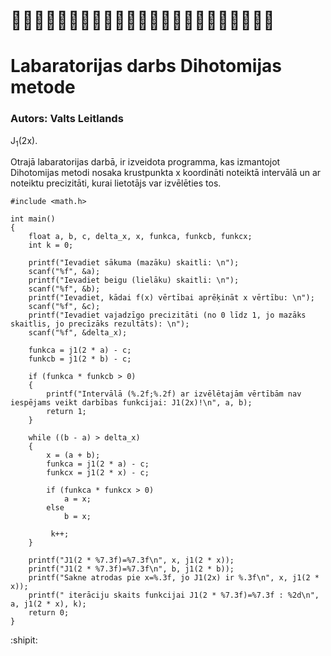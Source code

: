 # :bat::bat::bat::bat::bat::bat::bat::bat::bat::bat::bat::bat::bat::bat::bat::bat::bat::bat::bat::bat::bat::bat::bat:
# Labaratorijas darbs Dihotomijas metode
### Autors: Valts Leitlands
J<sub>1</sub>(2x).

Otrajā labaratorijas darbā, ir izveidota programma, kas izmantojot Dihotomijas metodi nosaka krustpunkta x koordināti noteiktā intervālā un ar noteiktu precizitāti, kurai lietotājs var izvēlēties tos.
```#include <stdio.h>
#include <math.h>

int main() 
{
    float a, b, c, delta_x, x, funkca, funkcb, funkcx;
    int k = 0;

    printf("Ievadiet sākuma (mazāku) skaitli: \n");
    scanf("%f", &a);
    printf("Ievadiet beigu (lielāku) skaitli: \n");
    scanf("%f", &b);
    printf("Ievadiet, kādai f(x) vērtībai aprēķināt x vērtību: \n");
    scanf("%f", &c);
    printf("Ievadiet vajadzīgo precizitāti (no 0 līdz 1, jo mazāks skaitlis, jo precīzāks rezultāts): \n");
    scanf("%f", &delta_x);

    funkca = j1(2 * a) - c;
    funkcb = j1(2 * b) - c;

    if (funkca * funkcb > 0) 
    {
        printf("Intervālā (%.2f;%.2f) ar izvēlētajām vērtībām nav iespējams veikt darbības funkcijai: J1(2x)!\n", a, b);
        return 1;
    }

    while ((b - a) > delta_x) 
    {
        x = (a + b);
        funkca = j1(2 * a) - c;
        funkcx = j1(2 * x) - c;

        if (funkca * funkcx > 0)
            a = x;
        else
            b = x;

         k++;
    }

    printf("J1(2 * %7.3f)=%7.3f\n", x, j1(2 * x));
    printf("J1(2 * %7.3f)=%7.3f\n", b, j1(2 * b));
    printf("Sakne atrodas pie x=%.3f, jo J1(2x) ir %.3f\n", x, j1(2 * x));
    printf(" iterāciju skaits funkcijai J1(2 * %7.3f)=%7.3f : %2d\n", a, j1(2 * x), k);
    return 0;
}
```
:shipit:
